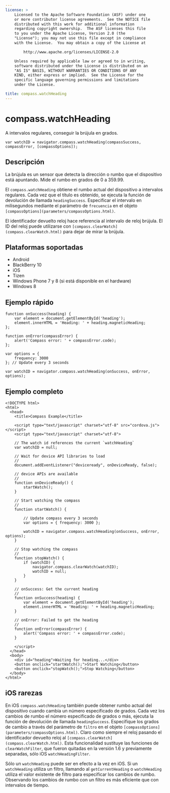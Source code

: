 ```yaml
---
license: >
    Licensed to the Apache Software Foundation (ASF) under one
    or more contributor license agreements.  See the NOTICE file
    distributed with this work for additional information
    regarding copyright ownership.  The ASF licenses this file
    to you under the Apache License, Version 2.0 (the
    "License"); you may not use this file except in compliance
    with the License.  You may obtain a copy of the License at

        http://www.apache.org/licenses/LICENSE-2.0

    Unless required by applicable law or agreed to in writing,
    software distributed under the License is distributed on an
    "AS IS" BASIS, WITHOUT WARRANTIES OR CONDITIONS OF ANY
    KIND, either express or implied.  See the License for the
    specific language governing permissions and limitations
    under the License.

title: compass.watchHeading
---
```


# compass.watchHeading

A intervalos regulares, conseguir la brújula en grados.

    var watchID = navigator.compass.watchHeading(compassSuccess, compassError, [compassOptions]);
    

## Descripción

La brújula es un sensor que detecta la dirección o rumbo que el dispositivo está apuntando. Mide el rumbo en grados de 0 a 359.99.

El `compass.watchHeading` obtiene el rumbo actual del dispositivo a intervalos regulares. Cada vez que el título es obtenido, se ejecuta la función de devolución de llamada `headingSuccess`. Especificar el intervalo en milisegundos mediante el parámetro de `frecuencia` en el objeto `[compassOptions](parameters/compassOptions.html)`.

El identificador devuelto reloj hace referencia al intervalo de reloj brújula. El ID del reloj puede utilizarse con `[compass.clearWatch](compass.clearWatch.html)` para dejar de mirar la brújula.

## Plataformas soportadas

*   Android
*   BlackBerry 10
*   iOS
*   Tizen
*   Windows Phone 7 y 8 (si está disponible en el hardware)
*   Windows 8

## Ejemplo rápido

    function onSuccess(heading) {
        var element = document.getElementById('heading');
        element.innerHTML = 'Heading: ' + heading.magneticHeading;
    };
    
    function onError(compassError) {
        alert('Compass error: ' + compassError.code);
    };
    
    var options = {
        frequency: 3000
    }; // Update every 3 seconds
    
    var watchID = navigator.compass.watchHeading(onSuccess, onError, options);
    

## Ejemplo completo

    <!DOCTYPE html>
    <html>
      <head>
        <title>Compass Example</title>
    
        <script type="text/javascript" charset="utf-8" src="cordova.js"></script>
        <script type="text/javascript" charset="utf-8">
    
        // The watch id references the current `watchHeading`
        var watchID = null;
    
        // Wait for device API libraries to load
        //
        document.addEventListener("deviceready", onDeviceReady, false);
    
        // device APIs are available
        //
        function onDeviceReady() {
            startWatch();
        }
    
        // Start watching the compass
        //
        function startWatch() {
    
            // Update compass every 3 seconds
            var options = { frequency: 3000 };
    
            watchID = navigator.compass.watchHeading(onSuccess, onError, options);
        }
    
        // Stop watching the compass
        //
        function stopWatch() {
            if (watchID) {
                navigator.compass.clearWatch(watchID);
                watchID = null;
            }
        }
    
        // onSuccess: Get the current heading
        //
        function onSuccess(heading) {
            var element = document.getElementById('heading');
            element.innerHTML = 'Heading: ' + heading.magneticHeading;
        }
    
        // onError: Failed to get the heading
        //
        function onError(compassError) {
            alert('Compass error: ' + compassError.code);
        }
    
        </script>
      </head>
      <body>
        <div id="heading">Waiting for heading...</div>
        <button onclick="startWatch();">Start Watching</button>
        <button onclick="stopWatch();">Stop Watching</button>
      </body>
    </html>
    

## iOS rarezas

En iOS `compass.watchHeading` también puede obtener rumbo actual del dispositivo cuando cambia un número especificado de grados. Cada vez los cambios de rumbo el número especificado de grados o más, ejecuta la función de devolución de llamada `headingSuccess`. Especifique los grados de cambio a través del parámetro de `filtro` en el objeto `[compassOptions](parameters/compassOptions.html)`. Claro como siempre el reloj pasando el identificador devuelto reloj al `[compass.clearWatch](compass.clearWatch.html)`. Esta funcionalidad sustituye las funciones de `clearWatchFilter`, que fueron quitadas en la versión 1.6 y previamente separadas, sólo iOS `watchHeadingFilter`.

Sólo un `watchHeading` puede ser en efecto a la vez en iOS. Si un `watchHeading` utiliza un filtro, llamando al `getCurrentHeading` o `watchHeading` utiliza el valor existente de filtro para especificar los cambios de rumbo. Observando los cambios de rumbo con un filtro es más eficiente que con intervalos de tiempo.